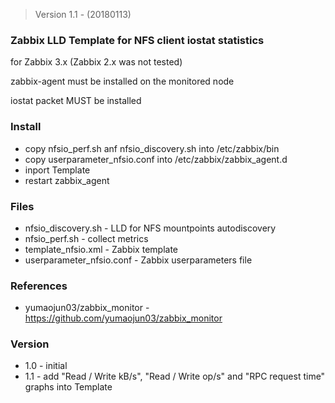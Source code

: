 > Version 1.1 - (20180113)

### Zabbix LLD Template for NFS client iostat statistics

for Zabbix 3.x (Zabbix 2.x was not tested)

zabbix-agent must be installed on the monitored node

iostat packet MUST be installed

### Install

* copy nfsio_perf.sh anf nfsio_discovery.sh into /etc/zabbix/bin
* copy userparameter_nfsio.conf into /etc/zabbix/zabbix_agent.d
* inport Template 
* restart zabbix_agent

### Files

* nfsio_discovery.sh - LLD for NFS mountpoints autodiscovery  
* nfsio_perf.sh - collect metrics
* template_nfsio.xml - Zabbix template 
* userparameter_nfsio.conf - Zabbix userparameters file

### References

* yumaojun03/zabbix_monitor - https://github.com/yumaojun03/zabbix_monitor

### Version

* 1.0 - initial
* 1.1 - add "Read / Write kB/s", "Read / Write op/s" and "RPC request time" graphs into Template
